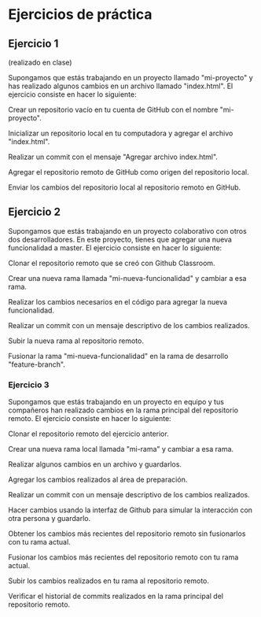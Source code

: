 # Ejercicios de práctica 

## Ejercicio 1 
(realizado en clase)

Supongamos que estás trabajando en un proyecto llamado "mi-proyecto" y has realizado algunos cambios en un archivo llamado "index.html". El ejercicio consiste en hacer lo siguiente: 

Crear un repositorio vacío en tu cuenta de GitHub con el nombre "mi-proyecto". 

Inicializar un repositorio local en tu computadora y agregar el archivo "index.html". 

Realizar un commit con el mensaje "Agregar archivo index.html". 

Agregar el repositorio remoto de GitHub como origen del repositorio local. 

Enviar los cambios del repositorio local al repositorio remoto en GitHub. 

 

## Ejercicio 2 

Supongamos que estás trabajando en un proyecto colaborativo con otros dos desarrolladores. En este proyecto, tienes que agregar una nueva funcionalidad a master. El ejercicio consiste en hacer lo siguiente: 

Clonar el repositorio remoto que se creó con Github Classroom. 

Crear una nueva rama llamada "mi-nueva-funcionalidad" y cambiar a esa rama. 

Realizar los cambios necesarios en el código para agregar la nueva funcionalidad. 

Realizar un commit con un mensaje descriptivo de los cambios realizados. 

Subir la nueva rama al repositorio remoto. 

Fusionar la rama "mi-nueva-funcionalidad" en la rama de desarrollo "feature-branch". 


### Ejercicio 3 

Supongamos que estás trabajando en un proyecto en equipo y tus compañeros han realizado cambios en la rama principal del repositorio remoto. El ejercicio consiste en hacer lo siguiente: 

Clonar el repositorio remoto del ejercicio anterior.

Crear una nueva rama local llamada "mi-rama" y cambiar a esa rama. 

Realizar algunos cambios en un archivo y guardarlos. 

Agregar los cambios realizados al área de preparación. 

Realizar un commit con un mensaje descriptivo de los cambios realizados. 

Hacer cambios usando la interfaz de Github para simular la interacción con otra persona y guardarlo. 

Obtener los cambios más recientes del repositorio remoto sin fusionarlos con tu rama actual. 

Fusionar los cambios más recientes del repositorio remoto con tu rama actual. 

Subir los cambios realizados en tu rama al repositorio remoto. 

Verificar el historial de commits realizados en la rama principal del repositorio remoto. 
